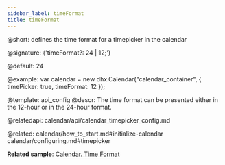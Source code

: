 ```yaml
---
sidebar_label: timeFormat
title: timeFormat
---          
```


@short: defines the time format for a timepicker in the calendar

@signature: {'timeFormat?: 24 | 12;'}

@default: 24



@example: 
var calendar = new dhx.Calendar("calendar_container", {
    timePicker: true,
    timeFormat: 12
});


@template:	api_config
@descr: 
The time format can be presented either in the 12-hour or in the 24-hour format.


@relatedapi:
calendar/api/calendar_timepicker_config.md

@related: calendar/how_to_start.md#initialize-calendar
calendar/configuring.md#timepicker

**Related sample**: [Calendar. Time Format](https://snippet.dhtmlx.com/9xi24if2)